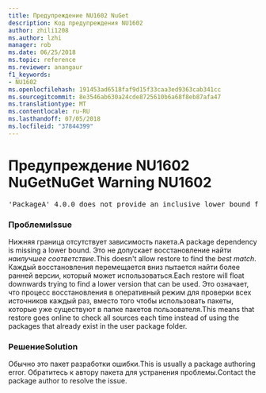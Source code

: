 ```yaml
---
title: Предупреждение NU1602 NuGet
description: Код предупреждения NU1602
author: zhili1208
ms.author: lzhi
manager: rob
ms.date: 06/25/2018
ms.topic: reference
ms.reviewer: anangaur
f1_keywords:
- NU1602
ms.openlocfilehash: 191453ad6518faf9d15f33caa3ed9363cab341cc
ms.sourcegitcommit: 8e3546ab630a24cde8725610b6a68f8eb87afa47
ms.translationtype: MT
ms.contentlocale: ru-RU
ms.lasthandoff: 07/05/2018
ms.locfileid: "37844399"
---
```

# <a name="nuget-warning-nu1602"></a><span data-ttu-id="c37f5-103">Предупреждение NU1602 NuGet</span><span class="sxs-lookup"><span data-stu-id="c37f5-103">NuGet Warning NU1602</span></span>

<pre>'PackageA' 4.0.0 does not provide an inclusive lower bound for dependency 'PackageB' (> 3.5.0). An approximate best match of 3.6.0 was resolved.</pre>

### <a name="issue"></a><span data-ttu-id="c37f5-104">Проблеми</span><span class="sxs-lookup"><span data-stu-id="c37f5-104">Issue</span></span>
<span data-ttu-id="c37f5-105">Нижняя граница отсутствует зависимость пакета.</span><span class="sxs-lookup"><span data-stu-id="c37f5-105">A package dependency is missing a lower bound.</span></span> <span data-ttu-id="c37f5-106">Это не допускает восстановление найти *наилучшее соответствие*.</span><span class="sxs-lookup"><span data-stu-id="c37f5-106">This doesn't allow restore to find the *best match*.</span></span> <span data-ttu-id="c37f5-107">Каждый восстановления перемещается вниз пытается найти более ранней версии, который может использоваться.</span><span class="sxs-lookup"><span data-stu-id="c37f5-107">Each restore will float downwards trying to find a lower version that can be used.</span></span> <span data-ttu-id="c37f5-108">Это означает, что процесс восстановления в оперативный режим для проверки всех источников каждый раз, вместо того чтобы использовать пакеты, которые уже существуют в папке пакетов пользователя.</span><span class="sxs-lookup"><span data-stu-id="c37f5-108">This means that restore goes online to check all sources each time instead of using the packages that already exist in the user package folder.</span></span>

### <a name="solution"></a><span data-ttu-id="c37f5-109">Решение</span><span class="sxs-lookup"><span data-stu-id="c37f5-109">Solution</span></span>
<span data-ttu-id="c37f5-110">Обычно это пакет разработки ошибки.</span><span class="sxs-lookup"><span data-stu-id="c37f5-110">This is usually a package authoring error.</span></span> <span data-ttu-id="c37f5-111">Обратитесь к автору пакета для устранения проблемы.</span><span class="sxs-lookup"><span data-stu-id="c37f5-111">Contact the package author to resolve the issue.</span></span>